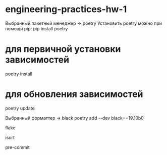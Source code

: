 # engineering-practices-hw-1
Выбранный пакетный менеджер -> poetry
Установить poetry можно при помощи pip:
pip install poetry

# для первичной установки зависимостей
poetry install
# для обновления зависимостей
poetry update

Выбранный форматтер -> black
poetry add --dev black==19.10b0

flake

isort

pre-commit

